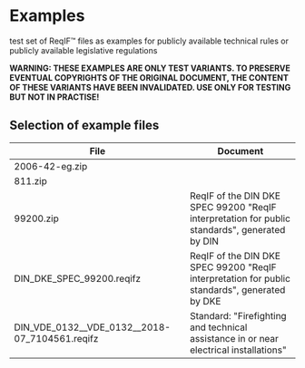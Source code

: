 # Examples

test set of ReqIF™ files as examples for publicly available technical rules or publicly available legislative regulations

**WARNING: THESE EXAMPLES ARE ONLY TEST VARIANTS. TO PRESERVE EVENTUAL COPYRIGHTS OF THE ORIGINAL DOCUMENT, THE CONTENT OF THESE VARIANTS HAVE BEEN INVALIDATED. USE ONLY FOR TESTING BUT NOT IN PRACTISE!**

## Selection of example files

| File | Document | 
| --- | --- | 
| 2006-42-eg.zip |  | 
| 811.zip | | 
| 99200.zip | ReqIF of the DIN DKE SPEC 99200 "ReqIF interpretation for public standards", generated by DIN | 
| DIN_DKE_SPEC_99200.reqifz | ReqIF of the DIN DKE SPEC 99200 "ReqIF interpretation for public standards", generated by DKE | 
| DIN_VDE_0132__VDE_0132__2018-07_7104561.reqifz | Standard: "Firefighting and technical assistance in or near electrical installations" | 
